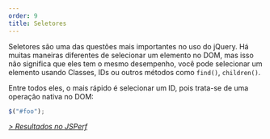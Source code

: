 ```yaml
---
order: 9
title: Seletores
---
```


Seletores são uma das questões mais importantes no uso do jQuery. Há muitas maneiras diferentes de selecionar um elemento no DOM, mas isso não significa que eles tem o mesmo desempenho, você pode selecionar um elemento usando Classes, IDs ou outros métodos como `find()`, `children()`.

Entre todos eles, o mais rápido é selecionar um ID, pois trata-se de uma operação nativa no DOM:

```js
$("#foo");
```

*[> Resultados no JSPerf](http://jsperf.com/browser-diet-jquery-selectors)*
